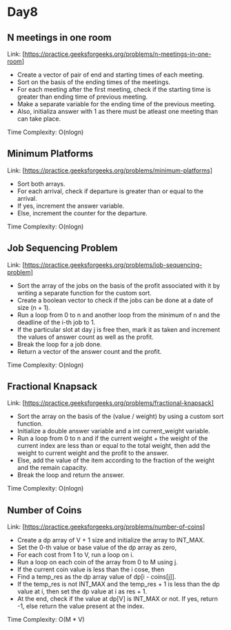 # Day8

## N meetings in one room 

Link: [https://practice.geeksforgeeks.org/problems/n-meetings-in-one-room]

- Create a vector of pair of end and starting times of each meeting.
- Sort on the basis of the ending times of the meetings.
- For each meeting after the first meeting, check if the starting time is greater than ending time of previous meeting.
- Make a separate variable for the ending time of the previous meeting.
- Also, initializa answer with 1 as there must be atleast one meeting than can take place.

Time Complexity: O(nlogn)

## Minimum Platforms 

Link: [https://practice.geeksforgeeks.org/problems/minimum-platforms]

- Sort both arrays.
- For each arrival, check if departure is greater than or equal to the arrival.
- If yes, increment the answer variable.
- Else, increment the counter for the departure.

Time Complexity: O(nlogn)

## Job Sequencing Problem

Link: [https://practice.geeksforgeeks.org/problems/job-sequencing-problem]

- Sort the array of the jobs on the basis of the profit associated with it by writing a separate function for the custom sort.
- Create a boolean vector to check if the jobs can be done at a date of size (n + 1).
- Run a loop from 0 to n and another loop from the minimum of n and the deadline of the i-th job to 1.
- If the particular slot at day j is free then, mark it as taken and increment the values of answer count as well as the profit.
- Break the loop for a job done.
- Return a vector of the answer count and the profit.

Time Complexity: O(nlogn)

##  Fractional Knapsack

Link: [https://practice.geeksforgeeks.org/problems/fractional-knapsack]

- Sort the array on the basis of the (value / weight) by using a custom sort function.
- Initialize a double answer variable and a int current_weight variable.
- Run a loop from 0 to n and if the current weight + the weight of the current index are less than or equal to the total weight, then add the weight to current weight and the profit to the answer.
- Else, add the value of the item according to the fraction of the weight and the remain capacity.
- Break the loop and return the answer.

Time Complexity: O(nlogn)

## Number of Coins

Link: [https://practice.geeksforgeeks.org/problems/number-of-coins]

- Create a dp array of V + 1 size and initialize the array to INT_MAX.
- Set the 0-th value or base value of the dp array as zero,
- For each cost from 1 to V, run a loop on i.
- Run a loop on each coin of the array from 0 to M using j.
- If the current coin value is less than the i cose, then
- Find a temp_res as the dp array value of dp[i - coins[j]].
- If the temp_res is not INT_MAX and the temp_res + 1 is less than the dp value at i, then set the dp value at i as res + 1.
- At the end, check if the value at dp[V] is INT_MAX or not. If yes, return -1, else return the value present at the index.

Time Complexity: O(M * V)
